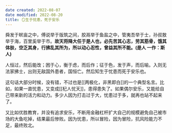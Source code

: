 ```yaml
---
date created: 2022-08-07
date modified: 2022-08-20
title: 🪞生于忧患，死于安乐
---
```


舜发于畎亩之中，傅说举于版筑之间，胶鬲举于鱼盐之中，管夷吾举于士，孙叔敖举于海，百里奚举于市。**故天将降大任于是人也，必先苦其心志，劳其筋骨，饿其体肤，空乏其身，行拂乱其所为，所以动心忍性，曾益其所不能。(是人 一作：斯人)**

人恒过，然后能改；困于心，衡于虑，而后作；征于色，发于声，而后喻。入则无法家拂士，出则无敌国外患者，国恒亡。然后知生于忧患而死于安乐也。

这句话大部分时候，没有错，不过也是[[两极化，非黑即白]]的一个典型名言。比如，如果一直忧患，又变成[[杞人忧天]]，患得患失了。如果偶尔安乐，又能给自己带来新的活力和动力。多少人因为打击过于大，忧患过于多，就再也站不起来了。

又比如优胜教育，并没有追求安乐，不断用金融杠杆扩大自己的规模避免自己被市场的大鱼吃掉，结果最后惨败。因为忧患，所以冒险，因为冒险，抗风险能力不足，最终败北。
